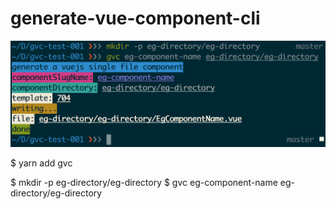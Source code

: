 # generate-vue-component-cli

![Screenshot](hint.png)

  $ yarn add gvc

  $ mkdir -p eg-directory/eg-directory
  $ gvc eg-component-name eg-directory/eg-directory